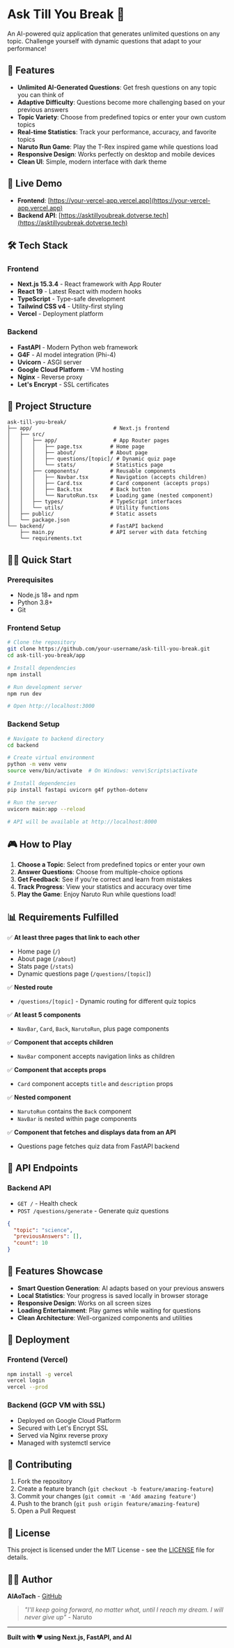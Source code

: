 # Ask Till You Break 🎯

An AI-powered quiz application that generates unlimited questions on any topic. Challenge yourself with dynamic questions that adapt to your performance!

## 🌟 Features

- **Unlimited AI-Generated Questions**: Get fresh questions on any topic you can think of
- **Adaptive Difficulty**: Questions become more challenging based on your previous answers
- **Topic Variety**: Choose from predefined topics or enter your own custom topics
- **Real-time Statistics**: Track your performance, accuracy, and favorite topics
- **Naruto Run Game**: Play the T-Rex inspired game while questions load
- **Responsive Design**: Works perfectly on desktop and mobile devices
- **Clean UI**: Simple, modern interface with dark theme

## 🚀 Live Demo

- **Frontend**: [https://your-vercel-app.vercel.app](https://your-vercel-app.vercel.app)
- **Backend API**: [https://asktillyoubreak.dotverse.tech](https://asktillyoubreak.dotverse.tech)

## 🛠️ Tech Stack

### Frontend
- **Next.js 15.3.4** - React framework with App Router
- **React 19** - Latest React with modern hooks
- **TypeScript** - Type-safe development
- **Tailwind CSS v4** - Utility-first styling
- **Vercel** - Deployment platform

### Backend
- **FastAPI** - Modern Python web framework
- **G4F** - AI model integration (Phi-4)
- **Uvicorn** - ASGI server
- **Google Cloud Platform** - VM hosting
- **Nginx** - Reverse proxy
- **Let's Encrypt** - SSL certificates

## 📁 Project Structure

```
ask-till-you-break/
├── app/                          # Next.js frontend
│   ├── src/
│   │   ├── app/                  # App Router pages
│   │   │   ├── page.tsx         # Home page
│   │   │   ├── about/           # About page
│   │   │   ├── questions/[topic]/ # Dynamic quiz page
│   │   │   └── stats/           # Statistics page
│   │   ├── components/          # Reusable components
│   │   │   ├── Navbar.tsx       # Navigation (accepts children)
│   │   │   ├── Card.tsx         # Card component (accepts props)
│   │   │   ├── Back.tsx         # Back button
│   │   │   └── NarutoRun.tsx    # Loading game (nested component)
│   │   ├── types/               # TypeScript interfaces
│   │   └── utils/               # Utility functions
│   ├── public/                  # Static assets
│   └── package.json
└── backend/                     # FastAPI backend
    ├── main.py                  # API server with data fetching
    └── requirements.txt
```

## 🏃‍♂️ Quick Start

### Prerequisites
- Node.js 18+ and npm
- Python 3.8+
- Git

### Frontend Setup

```bash
# Clone the repository
git clone https://github.com/your-username/ask-till-you-break.git
cd ask-till-you-break/app

# Install dependencies
npm install

# Run development server
npm run dev

# Open http://localhost:3000
```

### Backend Setup

```bash
# Navigate to backend directory
cd backend

# Create virtual environment
python -m venv venv
source venv/bin/activate  # On Windows: venv\Scripts\activate

# Install dependencies
pip install fastapi uvicorn g4f python-dotenv

# Run the server
uvicorn main:app --reload

# API will be available at http://localhost:8000
```

## 🎮 How to Play

1. **Choose a Topic**: Select from predefined topics or enter your own
2. **Answer Questions**: Choose from multiple-choice options
3. **Get Feedback**: See if you're correct and learn from mistakes
4. **Track Progress**: View your statistics and accuracy over time
5. **Play the Game**: Enjoy Naruto Run while questions load!

## 📊 Requirements Fulfilled

✅ **At least three pages that link to each other**
- Home page (`/`)
- About page (`/about`) 
- Stats page (`/stats`)
- Dynamic questions page (`/questions/[topic]`)

✅ **Nested route**
- `/questions/[topic]` - Dynamic routing for different quiz topics

✅ **At least 5 components**
- `NavBar`, `Card`, `Back`, `NarutoRun`, plus page components

✅ **Component that accepts children**
- `NavBar` component accepts navigation links as children

✅ **Component that accepts props**
- `Card` component accepts `title` and `description` props

✅ **Nested component**
- `NarutoRun` contains the `Back` component
- `NavBar` is nested within page components

✅ **Component that fetches and displays data from an API**
- Questions page fetches quiz data from FastAPI backend

## 🔧 API Endpoints

### Backend API
- `GET /` - Health check
- `POST /questions/generate` - Generate quiz questions

```json
{
  "topic": "science",
  "previousAnswers": [],
  "count": 10
}
```

## 🎨 Features Showcase

- **Smart Question Generation**: AI adapts based on your previous answers
- **Local Statistics**: Your progress is saved locally in browser storage
- **Responsive Design**: Works on all screen sizes
- **Loading Entertainment**: Play games while waiting for questions
- **Clean Architecture**: Well-organized components and utilities

## 🚀 Deployment

### Frontend (Vercel)
```bash
npm install -g vercel
vercel login
vercel --prod
```

### Backend (GCP VM with SSL)
- Deployed on Google Cloud Platform
- Secured with Let's Encrypt SSL
- Served via Nginx reverse proxy
- Managed with systemctl service

## 🤝 Contributing

1. Fork the repository
2. Create a feature branch (`git checkout -b feature/amazing-feature`)
3. Commit your changes (`git commit -m 'Add amazing feature'`)
4. Push to the branch (`git push origin feature/amazing-feature`)
5. Open a Pull Request

## 📝 License

This project is licensed under the MIT License - see the [LICENSE](LICENSE) file for details.

## 👨‍💻 Author

**AlAoTach** - [GitHub](https://github.com/AlAoTach)

> *"I'll keep going forward, no matter what, until I reach my dream. I will never give up"* - Naruto

---

**Built with ❤️ using Next.js, FastAPI, and AI**
